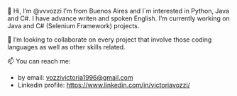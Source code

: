 👋 Hi, I’m @vvvozzi
I’m  from Buenos Aires and I´m interested in Python, Java and C#. I have advance writen and spoken English. 
I’m currently working on Java and C# (Selenium Framework) projects. 


💞️ I’m looking to collaborate on every project that involve those coding languages as well as other skills related.




📫 You can reach me: 

- by email: vozzivictoria1996@gmail.com
- Linkedin profile: https://www.linkedin.com/in/victoriavozzi/


